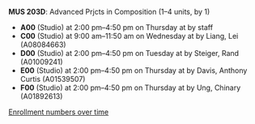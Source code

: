 **MUS 203D**: Advanced Prjcts in Composition (1–4 units, by 1)

- **A00** (Studio) at 2:00 pm–4:50 pm on Thursday at   by staff
- **C00** (Studio) at 9:00 am–11:50 am on Wednesday at   by Liang, Lei (A08084663)
- **D00** (Studio) at 2:00 pm–4:50 pm on Tuesday at   by Steiger, Rand (A01009241)
- **E00** (Studio) at 2:00 pm–4:50 pm on Thursday at   by Davis, Anthony Curtis (A01539507)
- **F00** (Studio) at 2:00 pm–4:50 pm on Thursday at   by Ung, Chinary (A01892613)

[Enrollment numbers over time](./MUS203D.tsv)
